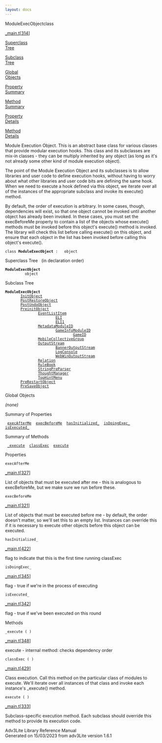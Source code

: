 ```yaml
---
layout: docs
---
```

<span class="title">ModuleExecObject</span><span class="type">class</span>

[\_main.t](../file/_main.t.html)\[[314](../source/_main.t.html#314)\]

[Superclass  
Tree](#_SuperClassTree_)

[Subclass  
Tree](#_SubClassTree_)

[Global  
Objects](#_ObjectSummary_)

[Property  
Summary](#_PropSummary_)

[Method  
Summary](#_MethodSummary_)

[Property  
Details](#_Properties_)

[Method  
Details](#_Methods_)

<div class="fdesc">

Module Execution Object. This is an abstract base class for various
classes that provide modular execution hooks. This class and its
subclasses are mix-in classes - they can be multiply inherited by any
object (as long as it's not already some other kind of module execution
object).

The point of the Module Execution Object and its subclasses is to allow
libraries and user code to define execution hooks, without having to
worry about what other libraries and user code bits are defining the
same hook. When we need to execute a hook defined via this object, we
iterate over all of the instances of the appropriate subclass and invoke
its execute() method.

By default, the order of execution is arbitrary. In some cases, though,
dependencies will exist, so that one object cannot be invoked until
another object has already been invoked. In these cases, you must set
the execBeforeMe property to contain a list of the objects whose
execute() methods must be invoked before this object's execute() method
is invoked. The library will check this list before calling execute() on
this object, and ensure that each object in the list has been invoked
before calling this object's execute().

`class `**`ModuleExecObject`**` :   object`

</div>

<span id="_SuperClassTree_"></span>

<div class="mjhd">

<span class="hdln">Superclass Tree</span>   (in declaration order)

</div>

**`ModuleExecObject`**  
`         object`  
<span id="_SubClassTree_"></span>

<div class="mjhd">

<span class="hdln">Subclass Tree</span>  

</div>

**`ModuleExecObject`**  
`         `[`InitObject`](../object/InitObject.html)  
`         `[`PostRestoreObject`](../object/PostRestoreObject.html)  
`         `[`PostUndoObject`](../object/PostUndoObject.html)  
`         `[`PreinitObject`](../object/PreinitObject.html)  
`                 `[`EventListItem`](../object/EventListItem.html)  
`                         `[`ELI`](../object/ELI.html)  
`                         `[`ELI1`](../object/ELI1.html)  
`                 `[`MetadataModuleID`](../object/MetadataModuleID.html)  
`                         `[`GameInfoModuleID`](../object/GameInfoModuleID.html)  
`                                 `[`GameID`](../object/GameID.html)  
`                 `[`MobileCollectiveGroup`](../object/MobileCollectiveGroup.html)  
`                 `[`OutputStream`](../object/OutputStream.html)  
`                         `[`BannerOutputStream`](../object/BannerOutputStream.html)  
`                         `[`LogConsole`](../object/LogConsole.html)  
`                         `[`WebWinOutputStream`](../object/WebWinOutputStream.html)  
`                 `[`Relation`](../object/Relation.html)  
`                 `[`RuleBook`](../object/RuleBook.html)  
`                 `[`StringPreParser`](../object/StringPreParser.html)  
`                 `[`ThoughtManager`](../object/ThoughtManager.html)  
`                 `[`TopHintMenu`](../object/TopHintMenu.html)  
`         `[`PreRestartObject`](../object/PreRestartObject.html)  
`         `[`PreSaveObject`](../object/PreSaveObject.html)  
<span id="_ObjectSummary_"></span>

<div class="mjhd">

<span class="hdln">Global Objects</span>  

</div>

*(none)* <span id="_PropSummary_"></span>

<div class="mjhd">

<span class="hdln">Summary of Properties</span>  

</div>

` `[`execAfterMe`](#execAfterMe)`  `[`execBeforeMe`](#execBeforeMe)`  `[`hasInitialized_`](#hasInitialized_)`  `[`isDoingExec_`](#isDoingExec_)`  `[`isExecuted_`](#isExecuted_)`  `

<span id="_MethodSummary_"></span>

<div class="mjhd">

<span class="hdln">Summary of Methods</span>  

</div>

` `[`_execute`](#_execute)`  `[`classExec`](#classExec)`  `[`execute`](#execute)`  `

<span id="_Properties_"></span>

<div class="mjhd">

<span class="hdln">Properties</span>  

</div>

<span id="execAfterMe"></span>

`execAfterMe`

[\_main.t](../file/_main.t.html)\[[327](../source/_main.t.html#327)\]

<div class="desc">

List of objects that must be executed after me - this is analogous to
execBeforeMe, but we make sure we run before these.

</div>

<span id="execBeforeMe"></span>

`execBeforeMe`

[\_main.t](../file/_main.t.html)\[[321](../source/_main.t.html#321)\]

<div class="desc">

List of objects that must be executed before me - by default, the order
doesn't matter, so we'll set this to an empty list. Instances can
override this if it is necessary to execute other objects before this
object can be executed.

</div>

<span id="hasInitialized_"></span>

`hasInitialized_`

[\_main.t](../file/_main.t.html)\[[422](../source/_main.t.html#422)\]

<div class="desc">

flag to indicate that this is the first time running classExec

</div>

<span id="isDoingExec_"></span>

`isDoingExec_`

[\_main.t](../file/_main.t.html)\[[345](../source/_main.t.html#345)\]

<div class="desc">

flag - true if we're in the process of executing

</div>

<span id="isExecuted_"></span>

`isExecuted_`

[\_main.t](../file/_main.t.html)\[[342](../source/_main.t.html#342)\]

<div class="desc">

flag - true if we've been executed on this round

</div>

<span id="_Methods_"></span>

<div class="mjhd">

<span class="hdln">Methods</span>  

</div>

<span id="_execute"></span>

`_execute ( )`

[\_main.t](../file/_main.t.html)\[[348](../source/_main.t.html#348)\]

<div class="desc">

execute - internal method: checks dependency order

</div>

<span id="classExec"></span>

`classExec ( )`

[\_main.t](../file/_main.t.html)\[[429](../source/_main.t.html#429)\]

<div class="desc">

Class execution. Call this method on the particular class of modules to
execute. We'll iterate over all instances of that class and invoke each
instance's \_execute() method.

</div>

<span id="execute"></span>

`execute ( )`

[\_main.t](../file/_main.t.html)\[[333](../source/_main.t.html#333)\]

<div class="desc">

Subclass-specific execution method. Each subclass should override this
method to provide its execution code.

</div>

<div class="ftr">

Adv3Lite Library Reference Manual  
Generated on 15/03/2023 from adv3Lite version 1.6.1

</div>

